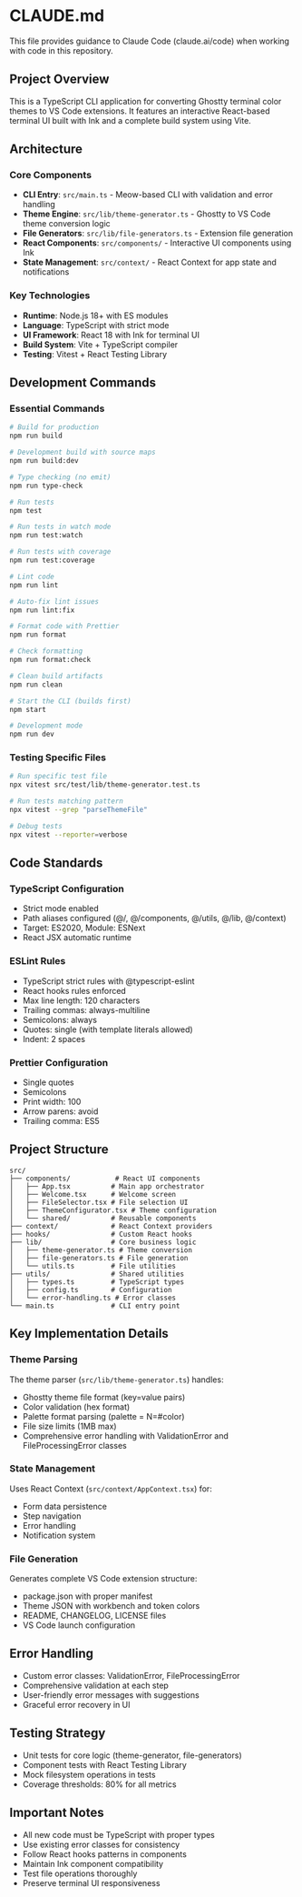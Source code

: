 # CLAUDE.md

This file provides guidance to Claude Code (claude.ai/code) when working with code in this repository.

## Project Overview

This is a TypeScript CLI application for converting Ghostty terminal color themes to VS Code extensions. It features an interactive React-based terminal UI built with Ink and a complete build system using Vite.

## Architecture

### Core Components

- **CLI Entry**: `src/main.ts` - Meow-based CLI with validation and error handling
- **Theme Engine**: `src/lib/theme-generator.ts` - Ghostty to VS Code theme conversion logic
- **File Generators**: `src/lib/file-generators.ts` - Extension file generation
- **React Components**: `src/components/` - Interactive UI components using Ink
- **State Management**: `src/context/` - React Context for app state and notifications

### Key Technologies

- **Runtime**: Node.js 18+ with ES modules
- **Language**: TypeScript with strict mode
- **UI Framework**: React 18 with Ink for terminal UI
- **Build System**: Vite + TypeScript compiler
- **Testing**: Vitest + React Testing Library

## Development Commands

### Essential Commands

```bash
# Build for production
npm run build

# Development build with source maps
npm run build:dev

# Type checking (no emit)
npm run type-check

# Run tests
npm test

# Run tests in watch mode
npm run test:watch

# Run tests with coverage
npm run test:coverage

# Lint code
npm run lint

# Auto-fix lint issues
npm run lint:fix

# Format code with Prettier
npm run format

# Check formatting
npm run format:check

# Clean build artifacts
npm run clean

# Start the CLI (builds first)
npm start

# Development mode
npm run dev
```

### Testing Specific Files

```bash
# Run specific test file
npx vitest src/test/lib/theme-generator.test.ts

# Run tests matching pattern
npx vitest --grep "parseThemeFile"

# Debug tests
npx vitest --reporter=verbose
```

## Code Standards

### TypeScript Configuration

- Strict mode enabled
- Path aliases configured (@/, @/components, @/utils, @/lib, @/context)
- Target: ES2020, Module: ESNext
- React JSX automatic runtime

### ESLint Rules

- TypeScript strict rules with @typescript-eslint
- React hooks rules enforced
- Max line length: 120 characters
- Trailing commas: always-multiline
- Semicolons: always
- Quotes: single (with template literals allowed)
- Indent: 2 spaces

### Prettier Configuration

- Single quotes
- Semicolons
- Print width: 100
- Arrow parens: avoid
- Trailing comma: ES5

## Project Structure

```
src/
├── components/           # React UI components
│   ├── App.tsx          # Main app orchestrator
│   ├── Welcome.tsx      # Welcome screen
│   ├── FileSelector.tsx # File selection UI
│   ├── ThemeConfigurator.tsx # Theme configuration
│   └── shared/          # Reusable components
├── context/             # React Context providers
├── hooks/               # Custom React hooks
├── lib/                 # Core business logic
│   ├── theme-generator.ts # Theme conversion
│   ├── file-generators.ts # File generation
│   └── utils.ts         # File utilities
├── utils/               # Shared utilities
│   ├── types.ts         # TypeScript types
│   ├── config.ts        # Configuration
│   └── error-handling.ts # Error classes
└── main.ts              # CLI entry point
```

## Key Implementation Details

### Theme Parsing

The theme parser (`src/lib/theme-generator.ts`) handles:
- Ghostty theme file format (key=value pairs)
- Color validation (hex format)
- Palette format parsing (palette = N=#color)
- File size limits (1MB max)
- Comprehensive error handling with ValidationError and FileProcessingError classes

### State Management

Uses React Context (`src/context/AppContext.tsx`) for:
- Form data persistence
- Step navigation
- Error handling
- Notification system

### File Generation

Generates complete VS Code extension structure:
- package.json with proper manifest
- Theme JSON with workbench and token colors
- README, CHANGELOG, LICENSE files
- VS Code launch configuration

## Error Handling

- Custom error classes: ValidationError, FileProcessingError
- Comprehensive validation at each step
- User-friendly error messages with suggestions
- Graceful error recovery in UI

## Testing Strategy

- Unit tests for core logic (theme-generator, file-generators)
- Component tests with React Testing Library
- Mock filesystem operations in tests
- Coverage thresholds: 80% for all metrics

## Important Notes

- All new code must be TypeScript with proper types
- Use existing error classes for consistency
- Follow React hooks patterns in components
- Maintain Ink component compatibility
- Test file operations thoroughly
- Preserve terminal UI responsiveness